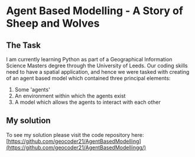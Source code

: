 # Agent Based Modelling - A Story of Sheep and Wolves

<h2> The Task</h2>

I am currently learning Python as part of a Geographical Information Science Masters degree through the University of Leeds.  Our coding skills need to have a spatial application, and hence we were tasked with creating of an agent based model which contained three principal elements:
1.  Some 'agents'
2.  An environment within which the agents exist
3.  A model which allows the agents to interact with each other

<h2> My solution </h2>

To see my solution please visit the code repository here: [https://github.com/geocoder21/AgentBasedModelling](https://github.com/geocoder21/AgentBasedModellingg/)

